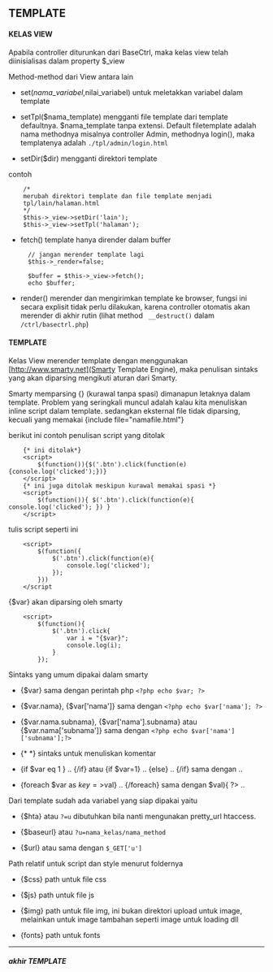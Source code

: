 ## TEMPLATE


#### KELAS VIEW

Apabila controller diturunkan dari BaseCtrl, maka kelas view telah diinisialisas dalam property $_view

Method-method dari View antara lain

- set($nama\_variabel,$nilai\_variabel) untuk meletakkan variabel dalam template

- setTpl($nama\_template) mengganti file template dari template defaultnya. $nama\_template tanpa extensi.
Default filetemplate adalah nama methodnya misalnya controller Admin, methodnya login(), maka templatenya adalah `./tpl/admin/login.html`
       
- setDir($dir) mengganti direktori template 

contoh  
    
        /* 
        merubah direktori template dan file template menjadi
        tpl/lain/halaman.html
        */   
        $this->_view->setDir('lain');
        $this->_view->setTpl('halaman');
        
        
- fetch() template hanya dirender dalam buffer

        // jangan merender template lagi
        $this->_render=false;
        
        $buffer = $this->_view->fetch();
        echo $buffer;

- render() merender dan mengirimkan template ke browser, fungsi ini secara explisit tidak perlu dilakukan, 
karena controller otomatis akan merender di akhir rutin (lihat method ` __destruct()` dalam `/ctrl/basectrl.php`)

#### TEMPLATE

Kelas View merender template dengan menggunakan [http://www.smarty.net](Smarty Template Engine), maka penulisan sintaks 
yang akan diparsing mengikuti aturan dari Smarty. 

Smarty memparsing {} (kurawal tanpa spasi) dimanapun letaknya dalam template. Problem yang seringkali muncul adalah kalau kita menuliskan 
inline script dalam template. sedangkan eksternal file tidak diparsing, kecuali yang memakai {include file="namafile.html"}

berikut ini contoh penulisan script yang ditolak
        
        {* ini ditolak*}
        <script>
            $(function()){$('.btn').click(function(e){console.log('clicked');})}
        </script>
        {* ini juga ditolak meskipun kurawal memakai spasi *}
        <script>
            $(function()){ $('.btn').click(function(e){ console.log('clicked'); }) }
        </script>

tulis script  seperti ini

        <script>
            $(function({
                $('.btn').click(function(e){
                    console.log('clicked');
                });
            }))
        </script

{$var} akan diparsing oleh smarty

        <script>
            $(function(){
                $('.btn').click{
                    var i = "{$var}";
                    console.log(i);
                } 
            });
            
Sintaks yang umum dipakai dalam smarty

- {$var}  sama dengan perintah php  `<?php echo $var; ?>`

- {$var.nama}, {$var['nama']} sama dengan `<?php echo $var['nama']; ?>`

- {$var.nama.subnama}, {$var\['nama'].subnama} atau {$var.nama\['subnama']}  sama dengan `<?php echo $var['nama']['subnama'];?>`

- {\*  \*}  sintaks untuk menuliskan komentar

- {if $var eq 1 } .. {/if} atau {if $var=1} .. {else} .. {/if} sama dengan <?php if($var=1){ ?> .. <?php } ?>

- {foreach $var as $key=>$val} .. {/foreach} sama dengan <?php foreach($var as $key=>$val){ ?> .. <?php } ?> 




Dari template sudah ada variabel yang siap dipakai yaitu

- {$hta} atau `?=u` dibutuhkan bila nanti mengunakan pretty_url htaccess.

- {$baseurl} atau `?u=nama_kelas/nama_method`

- {$url} atau sama dengan `$_GET['u']` 


Path relatif untuk script dan style menurut foldernya

- {$css} path untuk file css

- {$js} path untuk file js

- {$img} path untuk file img, ini bukan direktori upload untuk image, melainkan untuk image tambahan seperti image untuk loading dll

- {fonts} path untuk fonts


---
##### akhir TEMPLATE

